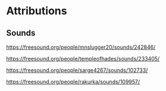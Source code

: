 # Attributions



## Sounds

https://freesound.org/people/mnslugger20/sounds/242846/

https://freesound.org/people/templeofhades/sounds/233405/

https://freesound.org/people/sarge4267/sounds/102733/

https://freesound.org/people/rakurka/sounds/109957/
